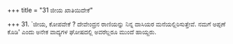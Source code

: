 +++
title = "31 ಜೀಯ ಖಾತಿಯಿದೇಕೆ"

+++
31. `ಜೀಯ, ಕೋಪವೇಕೆ ? ದೇವೇಂದ್ರನ ರಾಣಿಯನ್ನು ನಿನ್ನ ದಾಸಿಯರ ಮನೆಯಲ್ಲಿರಿಸುತ್ತೇವೆ. ನಮಗೆ ಅಪ್ಪಣೆ ಕೊಡಿ' ಎಂದು ಅನೇಕ ವಾದ್ಯಗಳ ಘೋಷದಲ್ಲಿ ಅವರೆಲ್ಲರೂ ಮುಂದೆ ಹಾಯ್ದರು.